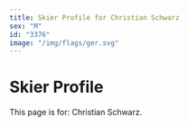 ```yaml
---
title: Skier Profile for Christian Schwarz
sex: "M"
id: "3376"
image: "/img/flags/ger.svg" 
---
```


# Skier Profile

This page is for: Christian Schwarz.
    